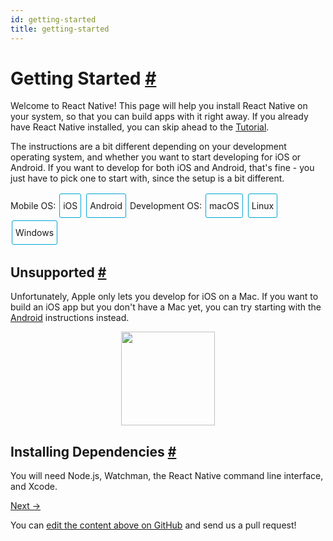 ```yaml
---
id: getting-started
title: getting-started
---
```

<a id="content"></a><h1><a class="anchor" name="getting-started"></a>Getting Started <a class="hash-link" href="docs/getting-started.html#getting-started">#</a></h1><div><p>Welcome to React Native! This page will help you install React Native on
your system, so that you can build apps with it right away. If you already
have React Native installed, you can skip ahead to the
<a href="/react-native/docs/tutorial.html" target="">Tutorial</a>.</p><p>The instructions are a bit different depending on your development operating system, and whether you want to start developing for iOS or Android. If you
want to develop for both iOS and Android, that's fine - you just have to pick
one to start with, since the setup is a bit different.</p><span><div class="toggler">
  <style>
    .toggler a {
      display: inline-block;
      padding: 10px 5px;
      margin: 2px;
      border: 1px solid #05A5D1;
      border-radius: 3px;
      text-decoration: none !important;
    }
    .display-os-mac .toggler .button-mac,
    .display-os-linux .toggler .button-linux,
    .display-os-windows .toggler .button-windows,
    .display-platform-ios .toggler .button-ios,
    .display-platform-android .toggler .button-android {
      background-color: #05A5D1;
      color: white;
    }
    block { display: none; }
    .display-platform-ios.display-os-mac .ios.mac,
    .display-platform-ios.display-os-linux .ios.linux,
    .display-platform-ios.display-os-windows .ios.windows,
    .display-platform-android.display-os-mac .android.mac,
    .display-platform-android.display-os-linux .android.linux,
    .display-platform-android.display-os-windows .android.windows {
      display: block;
    }
  </style>
  <span>Mobile OS:</span>
  <a href="javascript:void(0);" class="button-ios" onclick="display('platform', 'ios')">iOS</a>
  <a href="javascript:void(0);" class="button-android" onclick="display('platform', 'android')">Android</a>
  <span>Development OS:</span>
  <a href="javascript:void(0);" class="button-mac" onclick="display('os', 'mac')">macOS</a>
  <a href="javascript:void(0);" class="button-linux" onclick="display('os', 'linux')">Linux</a>
  <a href="javascript:void(0);" class="button-windows" onclick="display('os', 'windows')">Windows</a>
</div>

</span><span><block class="linux windows ios">

</block></span><h2><a class="anchor" name="unsupported"></a>Unsupported <a class="hash-link" href="docs/getting-started.html#unsupported">#</a></h2><span><div>Unfortunately, Apple only lets you develop for iOS on a Mac. If you want to build an iOS app but you don't have a Mac yet, you can try starting with the <a href="" onclick="display('platform', 'android')">Android</a> instructions instead.</div>

</span><span><center><img src="img/react-native-sorry-not-supported.png" width="150"></center>

</span><span><block class="mac ios">

</block></span><h2><a class="anchor" name="installing-dependencies"></a>Installing Dependencies <a class="hash-link" href="docs/getting-started.html#installing-dependencies">#</a></h2><p>You will need Node.js, Watchman, the React Native command line interface, and Xcode.</p><span><block class="mac android">

</block></span><h2><a class="anchor" name="installing-dependencies"></a>Installing Dependencies <a class="hash-link" href="docs/getting-started.html#installing-dependencies">#</a></h2><p>You will need Node.js, Watchman, the React Native command line interface, and Android Studio.</p><span><block class="windows linux android">

</block></span><h2><a class="anchor" name="installing-dependencies"></a>Installing Dependencies <a class="hash-link" href="docs/getting-started.html#installing-dependencies">#</a></h2><p>You will need Node.js, the React Native command line interface, and Android Studio.</p><span><block class="mac ios android">

</block></span><h3><a class="anchor" name="node-watchman"></a>Node, Watchman <a class="hash-link" href="docs/getting-started.html#node-watchman">#</a></h3><p>We recommend installing Node and Watchman using <a href="http://brew.sh/" target="_blank">Homebrew</a>. Run the following commands in a Terminal after installing Homebrew:</p><div class="prism language-javascript">brew install node
brew install watchman</div><blockquote><p><a href="https://facebook.github.io/watchman" target="_blank">Watchman</a> is a tool by Facebook for watching
changes in the filesystem. It is highly recommended you install it for better performance.</p></blockquote><span><block class="linux android">

</block></span><h3><a class="anchor" name="node"></a>Node <a class="hash-link" href="docs/getting-started.html#node">#</a></h3><p>Follow the <a href="https://nodejs.org/en/download/package-manager/" target="_blank">installation instructions for your Linux distribution</a> to install Node.js 4 or newer.</p><span><block class="windows android">

</block></span><h3><a class="anchor" name="node"></a>Node <a class="hash-link" href="docs/getting-started.html#node">#</a></h3><p>We recommend installing Node.js and Python2 via <a href="https://chocolatey.org" target="_blank">Chocolatey</a>, a popular package manager for Windows. Open a Command Prompt as Administrator, then run:</p><div class="prism language-javascript">choco install nodejs<span class="token punctuation">.</span>install
choco install python2</div><blockquote><p>You can find additional installation options on <a href="https://nodejs.org/en/download/" target="_blank">Node.js's Downloads page</a>.</p></blockquote><span><block class="mac ios android">

</block></span><h3><a class="anchor" name="the-react-native-cli"></a>The React Native CLI <a class="hash-link" href="docs/getting-started.html#the-react-native-cli">#</a></h3><p>Node.js comes with npm, which lets you install the React Native command line interface.</p><p>Run the following command in a Terminal:</p><div class="prism language-javascript">npm install <span class="token operator">-</span>g react<span class="token operator">-</span>native<span class="token operator">-</span>cli</div><blockquote><p>If you get an error like <code>Cannot find module 'npmlog'</code>, try installing npm directly: <code>curl -0 -L http://npmjs.org/install.sh | sudo sh</code>.</p></blockquote><span><block class="windows linux android">

</block></span><h3><a class="anchor" name="the-react-native-cli"></a>The React Native CLI <a class="hash-link" href="docs/getting-started.html#the-react-native-cli">#</a></h3><p>Node.js comes with npm, which lets you install the React Native command line interface.</p><p>Run the following command in a Terminal:</p><div class="prism language-javascript">npm install <span class="token operator">-</span>g react<span class="token operator">-</span>native<span class="token operator">-</span>cli</div><blockquote><p>If you get an error like <code>Cannot find module 'npmlog'</code>, try installing npm directly: <code>curl -0 -L http://npmjs.org/install.sh | sudo sh</code>.</p></blockquote><span><block class="mac ios">

</block></span><h3><a class="anchor" name="xcode"></a>Xcode <a class="hash-link" href="docs/getting-started.html#xcode">#</a></h3><p>The easiest way to install Xcode is via the <a href="https://itunes.apple.com/us/app/xcode/id497799835?mt=12" target="_blank">Mac App Store</a>. Installing Xcode will also install the iOS Simulator and all the necessary tools to build your iOS app.</p><span><block class="mac linux windows android">

</block></span><h3><a class="anchor" name="android-development-environment"></a>Android Development Environment <a class="hash-link" href="docs/getting-started.html#android-development-environment">#</a></h3><p>Setting up your development environment can be somewhat tedious if you're new to Android development. If you're already familiar with Android development, there are a few things you may need to configure. In either case, please make sure to carefully follow the next few steps.</p><h4><a class="anchor" name="1-download-and-install-android-studio"></a>1. Download and install Android Studio <a class="hash-link" href="docs/getting-started.html#1-download-and-install-android-studio">#</a></h4><p><a href="https://developer.android.com/studio/install.html" target="_blank">Android Studio</a> provides the Android SDK and AVD (emulator) required to run and test your React Native apps.</p><span><block class="mac android">

</block></span><blockquote><p>Android Studio requires the <a href="http://www.oracle.com/technetwork/java/javase/downloads/jdk8-downloads-2133151.html" target="_blank">Java SE Development Kit(JDK)</a>, version 8. You can type <code>javac -version</code> in a terminal to see what version you have, if any.</p></blockquote><div class="prism language-javascript">$ javac <span class="token operator">-</span>version
javac <span class="token number">1.8</span><span class="token punctuation">.</span>0_111</div><blockquote><p>The version string <code>1.8.x_xxx</code> corresponds to JDK 8.</p></blockquote><span><block class="mac windows android">

</block></span><h4><a class="anchor" name="2-install-the-avd-and-haxm"></a>2. Install the AVD and HAXM <a class="hash-link" href="docs/getting-started.html#2-install-the-avd-and-haxm">#</a></h4><p>Choose <code>Custom</code> installation when running Android Studio for the first time. Make sure the boxes next to all of the following are checked:</p><ul><li><code>Android SDK</code></li><li><code>Android SDK Platform</code></li><li><code>Performance (Intel ® HAXM)</code></li><li><code>Android Virtual Device</code></li></ul><p>Then, click "Next" to install all of these components.</p><blockquote><p>If you've already installed Android Studio before, you can still <a href="https://software.intel.com/en-us/android/articles/installation-instructions-for-intel-hardware-accelerated-execution-manager-windows" target="_blank">install HAXM</a> without performing a custom installation.</p></blockquote><span><block class="linux android">

</block></span><h4><a class="anchor" name="2-install-the-avd-and-configure-vm-acceleration"></a>2. Install the AVD and configure VM acceleration <a class="hash-link" href="docs/getting-started.html#2-install-the-avd-and-configure-vm-acceleration">#</a></h4><p>Choose <code>Custom</code> installation when running Android Studio for the first time. Make sure the boxes next to all of the following are checked:</p><ul><li><code>Android SDK</code></li><li><code>Android SDK Platform</code></li><li><code>Android Virtual Device</code></li></ul><p>Click "Next" to install all of these components, then <a href="https://developer.android.com/studio/run/emulator-acceleration.html#vm-linux" target="_blank">configure VM acceleration</a> on your system.</p><span><block class="mac linux windows android">

</block></span><h4><a class="anchor" name="3-install-the-android-6-0-marshmallow-sdk"></a>3. Install the Android 6.0 (Marshmallow) SDK <a class="hash-link" href="docs/getting-started.html#3-install-the-android-6-0-marshmallow-sdk">#</a></h4><p>Android Studio installs the most recent Android SDK by default. React Native, however, requires the <code>Android 6.0 (Marshmallow)</code> SDK. To install it, launch the SDK Manager, click on "Configure" in the "Welcome to Android Studio" screen.</p><blockquote><p>The SDK Manager can also be found within the Android Studio "Preferences" menu, under <strong>Appearance &amp; Behavior</strong> → <strong>System Settings</strong> → <strong>Android SDK</strong>.</p></blockquote><p>Select "SDK Platforms" from within the SDK Manager, then check the box next to "Show Package Details". Look for and expand the <code>Android 6.0 (Marshmallow)</code> entry, then make sure the following items are all checked:</p><ul><li><code>Google APIs</code></li><li><code>Intel x86 Atom System Image</code></li><li><code>Intel x86 Atom_64 System Image</code></li><li><code>Google APIs Intel x86 Atom_64 System Image</code></li></ul><p>Next, select "SDK Tools" and check the box next to "Show Package Details" here as well. Look for and expand the "Android SDK Build Tools" entry, then make sure that <code>Android SDK Build-Tools 23.0.1</code> is selected.</p><p>Finally, click "Apply" to download and install the Android SDK and related build tools.</p><span><block class="mac windows linux android">

</block></span><h4><a class="anchor" name="4-set-up-the-android-home-environment-variable"></a>4. Set up the ANDROID_HOME environment variable <a class="hash-link" href="docs/getting-started.html#4-set-up-the-android-home-environment-variable">#</a></h4><p>The React Native command line interface requires the <code>ANDROID_HOME</code> environment variable to be set up.</p><span><block class="mac android">

</block></span><p>Add the following lines to your <code>~/.bashrc</code> (or equivalent) config file:</p><div class="prism language-javascript">export ANDROID_HOME<span class="token operator">=</span><span class="token operator">~</span><span class="token operator">/</span>Library<span class="token operator">/</span>Android<span class="token operator">/</span>sdk
export PATH<span class="token operator">=</span>$<span class="token punctuation">{</span>PATH<span class="token punctuation">}</span><span class="token punctuation">:</span>$<span class="token punctuation">{</span>ANDROID_HOME<span class="token punctuation">}</span><span class="token operator">/</span>tools
export PATH<span class="token operator">=</span>$<span class="token punctuation">{</span>PATH<span class="token punctuation">}</span><span class="token punctuation">:</span>$<span class="token punctuation">{</span>ANDROID_HOME<span class="token punctuation">}</span><span class="token operator">/</span>platform<span class="token operator">-</span>tools</div><blockquote><p>Please make sure you export the correct path for <code>ANDROID_HOME</code>. If you installed the Android SDK using Homebrew, it would be located at <code>/usr/local/opt/android-sdk</code>.</p></blockquote><span><block class="linux android">

</block></span><p>Add the following lines to your <code>~/.bashrc</code> (or equivalent) config file:</p><div class="prism language-javascript">export ANDROID_HOME<span class="token operator">=</span><span class="token operator">~</span><span class="token operator">/</span>Android<span class="token operator">/</span>Sdk
export PATH<span class="token operator">=</span>$<span class="token punctuation">{</span>PATH<span class="token punctuation">}</span><span class="token punctuation">:</span>$<span class="token punctuation">{</span>ANDROID_HOME<span class="token punctuation">}</span><span class="token operator">/</span>tools
export PATH<span class="token operator">=</span>$<span class="token punctuation">{</span>PATH<span class="token punctuation">}</span><span class="token punctuation">:</span>$<span class="token punctuation">{</span>ANDROID_HOME<span class="token punctuation">}</span><span class="token operator">/</span>platform<span class="token operator">-</span>tools</div><blockquote><p>Please make sure you export the correct path for <code>ANDROID_HOME</code> if you did not install the Android SDK using Android Studio.</p></blockquote><span><block class="windows android">

</block></span><p>Go to <strong>Control Panel</strong> → <strong>System and Security</strong> → <strong>System</strong> → <strong>Change settings</strong> →
<strong>Advanced System Settings</strong> → <strong>Environment variables</strong> → <strong>New</strong>, then enter the path to your Android SDK.</p><p><img src="img/react-native-android-sdk-environment-variable-windows.png" alt="env variable"></p><p>Restart the Command Prompt to apply the new environment variable.</p><blockquote><p>Please make sure you export the correct path for <code>ANDROID_HOME</code> if you did not install the Android SDK using Android Studio.</p></blockquote><span><block class="linux android">

</block></span><h3><a class="anchor" name="watchman-optional"></a>Watchman (optional) <a class="hash-link" href="docs/getting-started.html#watchman-optional">#</a></h3><p>Follow the <a href="https://facebook.github.io/watchman/docs/install.html#build-install" target="_blank">Watchman installation guide</a> to compile and install Watchman from source.</p><blockquote><p><a href="https://facebook.github.io/watchman/docs/install.html" target="_blank">Watchman</a> is a tool by Facebook for watching
changes in the filesystem. It is highly recommended you install it for better performance, but it's alright to skip this if you find the process to be tedious.</p></blockquote><span><block class="mac windows linux android">

</block></span><h2><a class="anchor" name="starting-the-android-virtual-device"></a>Starting the Android Virtual Device <a class="hash-link" href="docs/getting-started.html#starting-the-android-virtual-device">#</a></h2><p><img src="img/react-native-tools-avd.png" alt="Android Studio AVD Manager"></p><p>You can see the list of available AVDs by opening the "AVD Manager" from within Android Studio. You can also run the following command in a terminal:</p><div class="prism language-javascript">android avd</div><p>Once in the "AVD Manager", select your AVD and click "Start...".</p><blockquote><p>Android Studio should have set up an Android Virtual Device for you during installation, but it is very common to run into an issue where Android Studio fails to install the AVD. You may follow the <a href="https://developer.android.com/studio/run/managing-avds.html" target="_blank">Android Studio User Guide</a> to create a new AVD manually if needed.</p></blockquote><span><block class="mac ios android">

</block></span><h2><a class="anchor" name="testing-your-react-native-installation"></a>Testing your React Native Installation <a class="hash-link" href="docs/getting-started.html#testing-your-react-native-installation">#</a></h2><span><block class="mac ios">

</block></span><p>Use the React Native command line interface to generate a new React Native project called "AwesomeProject", then run <code>react-native run-ios</code> inside the newly created folder.</p><div class="prism language-javascript">react<span class="token operator">-</span>native init AwesomeProject
cd AwesomeProject
react<span class="token operator">-</span>native run<span class="token operator">-</span>ios</div><p>You should see your new app running in the iOS Simulator shortly.</p><p><code>react-native run-ios</code> is just one way to run your app. You can also run it directly from within Xcode or <a href="https://nuclide.io/" target="_blank">Nuclide</a>.</p><span><block class="mac android">

</block></span><p>Use the React Native command line interface to generate a new React Native project called "AwesomeProject", then run <code>react-native run-android</code> inside the newly created folder:</p><div class="prism language-javascript">react<span class="token operator">-</span>native init AwesomeProject
cd AwesomeProject
react<span class="token operator">-</span>native run<span class="token operator">-</span>android</div><p>If everything is set up correctly, you should see your new app running in your AVD shortly.</p><p><code>react-native run-android</code> is just one way to run your app - you can also run it directly from within Android Studio or <a href="https://nuclide.io/" target="_blank">Nuclide</a>.</p><span><block class="mac ios android">

</block></span><h3><a class="anchor" name="modifying-your-app"></a>Modifying your app <a class="hash-link" href="docs/getting-started.html#modifying-your-app">#</a></h3><p>Now that you have successfully run the app, let's modify it.</p><span><block class="mac ios">

</block></span><ul><li>Open <code>index.ios.js</code> in your text editor of choice and edit some lines.</li><li>Hit <code>Command⌘ + R</code> in your iOS Simulator to reload the app and see your change!</li></ul><span><block class="mac android">

</block></span><ul><li>Open <code>index.android.js</code> in your text editor of choice and edit some lines.</li><li>Press the <code>R</code> key twice or select <code>Reload</code> from the Developer Menu to see your change!</li></ul><span><block class="mac ios android">

</block></span><h3><a class="anchor" name="that-s-it"></a>That's it! <a class="hash-link" href="docs/getting-started.html#that-s-it">#</a></h3><p>Congratulations! You've successfully run and modified your first React Native app.</p><span><center><img src="img/react-native-congratulations.png" width="150"></center>

</span><span><block class="windows android">

</block></span><h2><a class="anchor" name="testing-your-react-native-installation"></a>Testing your React Native Installation <a class="hash-link" href="docs/getting-started.html#testing-your-react-native-installation">#</a></h2><p>Use the React Native command line interface to generate a new React Native project called "AwesomeProject", then run <code>react-native start</code> inside the newly created folder to start the packager.</p><div class="prism language-javascript">react<span class="token operator">-</span>native init AwesomeProject
cd AwesomeProject
react<span class="token operator">-</span>native start</div><p>Open a new command prompt and run <code>react-native run-android</code> inside the same folder to launch the app on your AVD.</p><div class="prism language-javascript">react<span class="token operator">-</span>native run<span class="token operator">-</span>android</div><span><block class="linux android">

</block></span><h2><a class="anchor" name="testing-your-react-native-installation"></a>Testing your React Native Installation <a class="hash-link" href="docs/getting-started.html#testing-your-react-native-installation">#</a></h2><p>Use the React Native command line interface to generate a new React Native project called "AwesomeProject", then run <code>react-native run-android</code> inside the newly created folder.</p><div class="prism language-javascript">react<span class="token operator">-</span>native init AwesomeProject
cd AwesomeProject
react<span class="token operator">-</span>native run<span class="token operator">-</span>android</div><span><block class="windows linux android">

</block></span><p>If everything is set up correctly, you should see your new app running in your Android emulator shortly.</p><span><block class="windows android">

</block></span><blockquote><p>If you're targeting API level 23, the app might crash on first launch with an error smilar to <code>Unable to add window android.view.ViewRootImpl$W@c51fa6 -- permission denied for this window type</code>. To fix this, you need to go to <code>System settings &gt; Apps &gt; Configure apps &gt; Draw over other apps</code> and grant the permission for the app.</p></blockquote><p>NOTE: Many React Native modules haven't been tested on Marshmallow and might break. Please thoroughly test the app if you target API level 23 and file a bug report if you find that something is broken.</p><span><block class="windows linux android">

</block></span><h3><a class="anchor" name="modifying-your-app"></a>Modifying your app <a class="hash-link" href="docs/getting-started.html#modifying-your-app">#</a></h3><p>Now that you have successfully run the app, let's modify it.</p><ul><li>Open <code>index.android.js</code> in your text editor of choice and edit some lines.</li><li>Press the <code>R</code> key twice or select <code>Reload</code> from the Developer Menu to see your change!</li></ul><h3><a class="anchor" name="that-s-it"></a>That's it! <a class="hash-link" href="docs/getting-started.html#that-s-it">#</a></h3><p>Congratulations! You've successfully run and modified a React Native app.</p><span><center><img src="img/react-native-congratulations.png" width="150"></center>

</span><span><block class="mac ios">

</block></span><h2><a class="anchor" name="now-what"></a>Now What? <a class="hash-link" href="docs/getting-started.html#now-what">#</a></h2><ul><li><p>If you want to add this new React Native code to an existing application, check out the <a href="docs/integration-with-existing-apps.html" target="_blank">Integration guide</a>.</p></li><li><p>If you can't get this to work, see the <a href="docs/troubleshooting.html#content" target="_blank">Troubleshooting</a> page.</p></li><li><p>If you're curious to learn more about React Native, continue on
to the <a href="docs/tutorial.html" target="_blank">Tutorial</a>.</p></li></ul><span><block class="windows linux mac android">

</block></span><h2><a class="anchor" name="now-what"></a>Now What? <a class="hash-link" href="docs/getting-started.html#now-what">#</a></h2><ul><li><p>If you want to add this new React Native code to an existing application, check out the <a href="docs/integration-with-existing-apps.html" target="_blank">Integration guide</a>.</p></li><li><p>If you can't get this to work, see the <a href="docs/troubleshooting.html#content" target="_blank">Troubleshooting</a> page.</p></li><li><p>If you're curious to learn more about React Native, continue on
to the <a href="docs/tutorial.html" target="_blank">Tutorial</a>.</p></li></ul><span><script>
// Convert <div>...<span><block /></span>...</div>
// Into <div>...<block />...</div>
var blocks = document.getElementsByTagName('block');
for (var i = 0; i < blocks.length; ++i) {
  var block = blocks[i];
  var span = blocks[i].parentNode;
  var container = span.parentNode;
  container.insertBefore(block, span);
  container.removeChild(span);
}
// Convert <div>...<block />content<block />...</div>
// Into <div>...<block>content</block><block />...</div>
blocks = document.getElementsByTagName('block');
for (var i = 0; i < blocks.length; ++i) {
  var block = blocks[i];
  while (block.nextSibling && block.nextSibling.tagName !== 'BLOCK') {
    block.appendChild(block.nextSibling);
  }
}
function display(type, value) {
  var container = document.getElementsByTagName('block')[0].parentNode;
  container.className = 'display-' + type + '-' + value + ' ' +
    container.className.replace(RegExp('display-' + type + '-[a-z]+ ?'), '');
}

// If we are coming to the page with a hash in it (i.e. from a search, for example), try to get
// us as close as possible to the correct platform and dev os using the hashtag and block walk up.
var foundHash = false;
if (window.location.hash !== '' && window.location.hash !== 'content') { // content is default
  var hashLinks = document.querySelectorAll('a.hash-link');
  for (var i = 0; i < hashLinks.length && !foundHash; ++i) {
    if (hashLinks[i].hash === window.location.hash) {
      var parent = hashLinks[i].parentElement;
      while (parent) {
        if (parent.tagName === 'BLOCK') {
          var devOS = null;
          var targetPlatform = null;
          // Could be more than one target os and dev platform, but just choose some sort of order
          // of priority here.

          // Dev OS
          if (parent.className.indexOf('mac') > -1) {
            devOS = 'mac';
          } else if (parent.className.indexOf('linux') > -1) {
            devOS = 'linux';
          } else if (parent.className.indexOf('windows') > -1) {
            devOS = 'windows';
          } else {
            break; // assume we don't have anything.
          }

          // Target Platform
          if (parent.className.indexOf('ios') > -1) {
            targetPlatform = 'ios';
          } else if (parent.className.indexOf('android') > -1) {
            targetPlatform = 'android';
          } else {
            break; // assume we don't have anything.
          }
          // We would have broken out if both targetPlatform and devOS hadn't been filled.
          display('os', devOS);
          display('platform', targetPlatform);
          foundHash = true;
          break;
        }
        parent = parent.parentElement;
      }
    }
  }
}
// Do the default if there is no matching hash
if (!foundHash) {
  var isMac = navigator.platform === 'MacIntel';
  var isWindows = navigator.platform === 'Win32';
  display('os', isMac ? 'mac' : (isWindows ? 'windows' : 'linux'));
  display('platform', isMac ? 'ios' : 'android');
}
</script>
</span></div><div class="docs-prevnext"><a class="docs-next" href="docs/tutorial.html#content">Next →</a></div><p class="edit-page-block">You can <a target="_blank" href="https://github.com/facebook/react-native/blob/master/docs/GettingStarted.md">edit the content above on GitHub</a> and send us a pull request!</p>